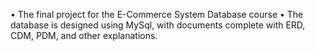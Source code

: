 • The final project for the E-Commerce System Database course
• The database is designed using MySql, with documents complete with ERD, CDM, PDM, and other explanations.
